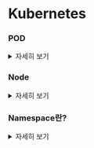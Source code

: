 # Kubernetes

### POD
<details>
   <summary> 자세히 보기 </summary>
 
 <br>
   
쿠버네티스의 가장 작은 단위

한개 또는 여러개의 컨테이너를 담고 있을 수 있다. (긴밀하게 연결 돼있는)

파드내의 컨테이너는 IP address와 port space를 공유하고 같이 위치하고 같이 스케쥴된다.

그리고 같은 노드의 공유된 컨텍스트에서 실행된다.

우리가 Deployment를 쿠버네티스에 만들때 그것을 파드를 생성하는 일이고 그 안에 컨테이너도 같이 생성된다.

각각의 파드는 노드와 연결돼있고 삭제되거나 종료될때까지 노드에 남아서 스케쥴된다.

만약 노드가 실패한다면 동일한 파드가 다른 가능한 노드에서 실행될 것이다.

</details>

### Node
<details>
   <summary> 자세히 보기 </summary>
 
 <br>
   
파드는 항상 노드위에서 실행된다. 노드는 쿠버네티스의 워커 머신이다. 이 머신은 가상 머신일 수도 실제 머신일 수도 있다. 각 노드들은 control plane에 의해 관리된다. 노드는 여러개의 파드를 가지고 있을 수 있으며 쿠버네티스의 control plane은 자동적으로 노드들을 스케쥴링한다.

쿠버네티스 노드에는 최소 이것들이 실행되고 있다.

* Kubelet, control plane과 Node 사이에 커뮤니케이션을 담당하는 프로세스. 이것은 파드를 관리하고 컨테니어도 관리한다.

* 컨테이너 이미지를 저장소로부터 가져오는 역할을 하는 컨테이너 런타임이 실행되고 있다. 컨테이너를 unpacking하고 애플리케이션을 실행시키는 역할을 한다.





 </details>
 
 ### Namespace란?
<details>
   <summary> 자세히 보기 </summary>
 
 <br>
   
리눅스 커널의 특징중 하나이며 커널 리소스의 일부를 하나의 프로세스에게 할당할때 사용한다. 그렇게 함으로써 리소스를 프로세스에게 격리된 환경에서 제공할 수 있게 된다. 프로세스를 격리된 환경에서 실행할 때 필수적인 요소이며 마치 VM에서 돌아가는 것처럼 느끼게 한다.



 </details>


